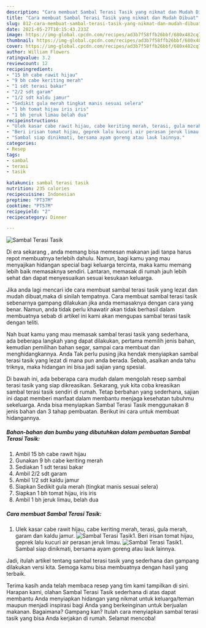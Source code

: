 ```yaml
---
description: "Cara membuat Sambal Terasi Tasik yang nikmat dan Mudah Dibuat"
title: "Cara membuat Sambal Terasi Tasik yang nikmat dan Mudah Dibuat"
slug: 812-cara-membuat-sambal-terasi-tasik-yang-nikmat-dan-mudah-dibuat
date: 2021-05-27T10:15:43.233Z
image: https://img-global.cpcdn.com/recipes/ad3b7f58ffb26bbf/680x482cq70/sambal-terasi-tasik-foto-resep-utama.jpg
thumbnail: https://img-global.cpcdn.com/recipes/ad3b7f58ffb26bbf/680x482cq70/sambal-terasi-tasik-foto-resep-utama.jpg
cover: https://img-global.cpcdn.com/recipes/ad3b7f58ffb26bbf/680x482cq70/sambal-terasi-tasik-foto-resep-utama.jpg
author: William Flowers
ratingvalue: 3.2
reviewcount: 12
recipeingredient:
- "15 bh cabe rawit hijau"
- "9 bh cabe keriting merah"
- "1 sdt terasi bakar"
- "2/2 sdt garam"
- "1/2 sdt kaldu jamur"
- "Sedikit gula merah tingkat manis sesuai selera"
- "1 bh tomat hijau iris iris"
- "1 bh jeruk limau belah dua"
recipeinstructions:
- "Ulek kasar cabe rawit hijau, cabe keriting merah, terasi, gula merah, garam dan kaldu jamur."
- "Beri irisan tomat hijau, geprek lalu kucuri air perasan jeruk limau."
- "Sambal siap dinikmati, bersama ayam goreng atau lauk lainnya."
categories:
- Resep
tags:
- sambal
- terasi
- tasik

katakunci: sambal terasi tasik 
nutrition: 235 calories
recipecuisine: Indonesian
preptime: "PT37M"
cooktime: "PT57M"
recipeyield: "2"
recipecategory: Dinner

---
```



![Sambal Terasi Tasik](https://img-global.cpcdn.com/recipes/ad3b7f58ffb26bbf/680x482cq70/sambal-terasi-tasik-foto-resep-utama.jpg)

Di era  sekarang , anda memang bisa memesan makanan jadi tanpa harus repot membuatnya terlebih dahulu. Namun, bagi kamu yang mau menyajikan hidangan special bagi keluarga tercinta, maka kamu memang lebih baik memasaknya sendiri. Lantaran, memasak di rumah jauh lebih sehat dan dapat menyesuaikan sesuai kesukaan keluarga.

Jika anda lagi mencari ide cara membuat sambal terasi tasik yang lezat dan mudah dibuat,maka di sinilah tempatnya. Cara membuat sambal terasi tasik  sebenarnya gampang dilakukan jika anda memasaknya dengan cara yang benar. Namun, anda tidak perlu khawatir akan tidak berhasil dalam membuatnya 
sebab di artikel ini kami akan mengupas sambal terasi tasik dengan teliti.  



Nah buat kamu yang mau memasak sambal terasi tasik yang sederhana, ada beberapa langkah yang dapat dilakukan, pertama memilih jenis bahan, kemudian pemilihan bahan segar, sampai cara membuat dan menghidangkannya. Anda Tak perlu pusing jika hendak menyiapkan sambal terasi tasik yang lezat di mana pun anda berada. Sebab, asalkan anda  tahu triknya, maka hidangan ini bisa jadi sajian yang spesial.

Di bawah ini, ada beberapa cara mudah dalam mengolah resep sambal terasi tasik yang siap dikreasikan. Sekarang, yuk kita coba kreasikan sambal terasi tasik sendiri di rumah. Tetap berbahan yang sederhana, sajian ini dapat memberi manfaat dalam membantu menjaga kesehatan tubuhmu sekeluarga. Anda bisa menyiapkan Sambal Terasi Tasik menggunakan 8 jenis bahan dan 3 tahap pembuatan. Berikut ini cara untuk membuat hidangannya.

<!--inarticleads1-->

##### Bahan-bahan dan bumbu yang dibutuhkan dalam pembuatan Sambal Terasi Tasik:

1. Ambil 15 bh cabe rawit hijau
1. Gunakan 9 bh cabe keriting merah
1. Sediakan 1 sdt terasi bakar
1. Ambil 2/2 sdt garam
1. Ambil 1/2 sdt kaldu jamur
1. Siapkan Sedikit gula merah (tingkat manis sesuai selera)
1. Siapkan 1 bh tomat hijau, iris iris
1. Ambil 1 bh jeruk limau, belah dua




<!--inarticleads2-->

##### Cara membuat Sambal Terasi Tasik:

1. Ulek kasar cabe rawit hijau, cabe keriting merah, terasi, gula merah, garam dan kaldu jamur.
<img src="https://img-global.cpcdn.com/steps/e07159ff8a391e27/160x128cq70/sambal-terasi-tasik-langkah-memasak-1-foto.jpg" alt="Sambal Terasi Tasik">1. Beri irisan tomat hijau, geprek lalu kucuri air perasan jeruk limau.
<img src="https://img-global.cpcdn.com/steps/d7cd5a95ca7e8c83/160x128cq70/sambal-terasi-tasik-langkah-memasak-2-foto.jpg" alt="Sambal Terasi Tasik">1. Sambal siap dinikmati, bersama ayam goreng atau lauk lainnya.




Jadi, itulah artikel tentang  sambal terasi tasik  yang sederhana dan gampang dilakukan versi kita. Semoga kamu bisa membuatnya dengan hasil yang terbaik. 

Terima kasih anda telah membaca resep yang tim kami tampilkan di sini. Harapan kami, olahan  Sambal Terasi Tasik sederhana di atas dapat membantu Anda menyiapkan hidangan yang nikmat untuk keluarga/teman maupun menjadi inspirasi bagi Anda yang berkeinginan untuk berjualan makanan. Bagaimana? Gampang kan? Itulah cara menyiapkan sambal terasi tasik yang bisa Anda kerjakan di rumah. Selamat mencoba!

